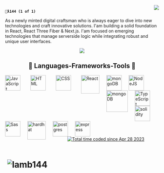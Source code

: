 <img align="right" src="https://visitor-badge.laobi.icu/badge?page_id=Lamb144.visitor-badge&left_text=Guests">

<!-- <br/>
<img align="right" alt="GIF" src="https://media3.giphy.com/media/wv1RNuvWMjQ10bzExO/200.webp?cid=ecf05e4785if15ak0zu4d8sx66bfaix2nihpvyzq311a8sqw&ep=v1_gifs_search&rid=200.webp&ct=g" width="500" height="320" />

<div align="left">
    <img src="https://readme-typing-svg.herokuapp.com/?font=Righteous&size=35&center=true&vCenter=true&width=500&height=320&duration=9000&lines=+{Avin+Johnson};+<Web+Developer/>;+['Planning'+, +'Design',+ 'Creation']+; +<strong>+Full-Stack+</strong>+" /> -->

</div>
    
**`🐑ƛ144 (1 of 1)`**

As a newly minted digital craftsman who is always eager to dive into new technologies and craft innovative solutions. I'am building a solid foundation in React, React Three Fiber & Next.js. I'am focused on emerging technologies that manage serverside logic while integrating robust and unique user interfaces.

  <div align="center"><a href="mailto:Lamb144@dmail.ai">
    <img src="https://img.shields.io/badge/DMAIL-333333?style=for-the-badge&logo=gmail&logoColor=red" />
  </a>
 
  </div>

##

<h2 align="center">  🧠 Languages-Frameworks-Tools  🧠</h2>

<img align="left" alt="JavaScript" width="50px" style="padding-right:30px;" src="https://cdn.jsdelivr.net/gh/devicons/devicon@latest/icons/javascript/javascript-original.svg" />

<img align="left" alt="HTML" width="50px" style="padding-right:30px;" src="https://cdn.jsdelivr.net/gh/devicons/devicon/icons/html5/html5-plain.svg" />

<img align="left" alt="CSS" width="50px" style="padding-right:30px;" src="https://cdn.jsdelivr.net/gh/devicons/devicon/icons/css3/css3-plain.svg" />

<img align="left" alt="React" width="60px" style="padding-right:20px;" src="https://cdn.jsdelivr.net/gh/devicons/devicon/icons/react/react-original.svg" />

<img align="left" alt="mongoDB" width="50px" style="padding-right:20px;" src="https://cdn.jsdelivr.net/gh/devicons/devicon@latest/icons/mongodb/mongodb-original.svg" />

<img align="left" alt="NodeJS" width="50px" style="padding-right:20px;" src="https://cdn.jsdelivr.net/gh/devicons/devicon/icons/nodejs/nodejs-original.svg" />

<img align="left" alt="mongoDB" width="70px" style="padding-right:20px;" src="https://cdn.jsdelivr.net/gh/devicons/devicon/icons/threejs/threejs-original-wordmark.svg" />

<img align="left" alt="TypeScript" width="50px" style="padding-right:20px;" src="https://cdn.jsdelivr.net/gh/devicons/devicon/icons/typescript/typescript-plain.svg" />

<img align="left" alt="solidity" width="50px" style="padding-right:20px;" src="https://cdn.jsdelivr.net/gh/devicons/devicon@latest/icons/solidity/solidity-original.svg" />

<img align="left" alt="Sass" width="50px" style="padding-right:20px;" src="https://cdn.jsdelivr.net/gh/devicons/devicon/icons/sass/sass-original.svg" />

<img align="left" alt="hardhat" width="60px" style="padding-right:20px;" src="https://cdn.jsdelivr.net/gh/devicons/devicon@latest/icons/hardhat/hardhat-original.svg" />

<img align="left" alt="postgres" width="50px" style="padding-right:20px;" src="https://cdn.jsdelivr.net/gh/devicons/devicon/icons/postgresql/postgresql-original.svg" />

<img align="left" alt="express" width="50px" style="padding-right:10px;" src="https://cdn.jsdelivr.net/gh/devicons/devicon/icons/express/express-original.svg" />

<br/>
<br/>
<br/>
<br/>
<br/>
<div align="center" ><a href="https://wakatime.com/@6eb899e9-07bd-4c7e-9d02-9f3f43d63f19"><img src="https://wakatime.com/badge/user/6eb899e9-07bd-4c7e-9d02-9f3f43d63f19.svg" alt="Total time coded since Apr 28 2023" /></a>
</div>
<br/>

<h1>&nbsp;<img align="center" src="https://wakatime.com/share/@Lamb144/d0425de5-0e8a-4b50-b82d-9576850bd473.svg" alt="lamb144" /></h1>
